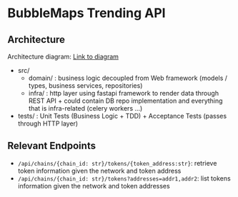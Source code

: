 # BubbleMaps Trending API 

## Architecture

Architecture diagram: [Link to diagram](https://lucid.app/lucidspark/d43fcdde-9195-49a0-90b1-045cc3eef87b/edit?viewport_loc=-2603%2C-656%2C3326%2C1553%2C0_0&invitationId=inv_b3fca50b-81b2-49d3-aa49-6757510b549c)

- src/ 
  - domain/ : business logic decoupled from Web framework (models / types, business services, repositories)
  - infra/ : http layer using fastapi framework to render data through REST API + could contain DB repo implementation and everything that is infra-related (celery workers ...)
- tests/ : Unit Tests (Business Logic + TDD) + Acceptance Tests (passes through HTTP layer)

## Relevant Endpoints 
- ```/api/chains/{chain_id: str}/tokens/{token_address:str}```: retrieve token information given the network and token address 
- ```/api/chains/{chain_id: str}/tokens?addresses=addr1,addr2```: list tokens information given the network and token addresses 
